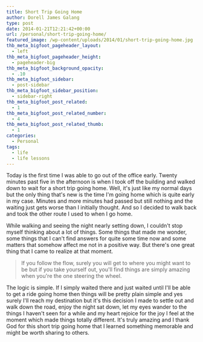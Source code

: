 ```yaml
---
title: Short Trip Going Home
author: Dorell James Galang
type: post
date: 2014-01-21T12:21:42+00:00
url: /personal/short-trip-going-home/
featured_image: /wp-content/uploads/2014/01/short-trip-going-home.jpg
thb_meta_bigfoot_pageheader_layout:
  - left
thb_meta_bigfoot_pageheader_height:
  - pageheader-big
thb_meta_bigfoot_background_opacity:
  - .10
thb_meta_bigfoot_sidebar:
  - post-sidebar
thb_meta_bigfoot_sidebar_position:
  - sidebar-right
thb_meta_bigfoot_post_related:
  - 1
thb_meta_bigfoot_post_related_number:
  - 4
thb_meta_bigfoot_post_related_thumb:
  - 1
categories:
  - Personal
tags:
  - life
  - life lessons
---
```


Today is the first time I was able to go out of the office early. Twenty minutes past five in the afternoon is when I took off the building and walked down to wait for a short trip going home. Well, it's just like my normal days but the only thing that's new is the time I'm going home which is quite early in my case. Minutes and more minutes had passed but still nothing and the waiting just gets worse than I initially thought. And so I decided to walk back and took the other route I used to when I go home.

While walking and seeing the night nearly setting down, I couldn't stop myself thinking about a lot of things. Some things that made me wonder, some things that I can't find answers for quite some time now and some matters that somehow affect me not in a positive way. But there's one great thing that I came to realize at that moment.

> If you follow the flow, surely you will get to where you might want to be but if you take yourself out, you'll find things are simply amazing when you're the one steering the wheel.

The logic is simple. If I simply waited there and just waited until I'll be able to get a ride going home then things will be pretty plain simple and yes surely I'll reach my destination but it's this decision I made to settle out and walk down the road, enjoy the night sat down, let my eyes wander to the things I haven't seen for a while and my heart rejoice for the joy I feel at the moment which made things totally different. It's truly amazing and I thank God for this short trip going home that I learned something memorable and might be worth sharing to others. <span class="wp-font-emots-emo-happy"></span>
